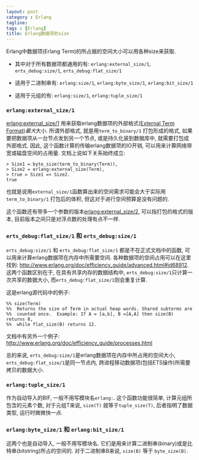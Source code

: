 ```yaml
---
layout: post
category : Erlang
tagline:
tags : [Erlang]
title: Erlang数据项的size
---
```


Erlang中数据项(Erlang Term)的所占据的空间大小可以用各种size来获取.

* 其中对于所有数据项都通用的有: `erlang:external_size/1`, `erts_debug:size/1`, `erts_debug:flat_size/1`

* 适用于二进制串有: `erlang:size/1`, `erlang:byte_size/1`, `erlang:bit_size/1`

* 适用于元组的有: `erlang:size/1`, `erlang:tuple_size/1`

### `erlang:external_size/1`

[erlang:external_size/1](http://erlang.org/doc/man/erlang.html#external_size-1) 用来获取erlang数据项的外部格式([External Term Format](http://erlang.org/doc/apps/erts/erl_ext_dist.html))*最大*大小. 所谓外部格式, 就是用`term_to_binary/1`
打包形成的格式, 如果要把数据项从一台节点发到另一个节点, 或是持久化装到数据库中,
就需要打包成外部格式. 因此, 这个函数计算的传输erlang数据项的IO开销, 可以用来计算网络带宽或磁盘空间的占用量. 文档上说如下关系始终成立:

    > Size1 = byte_size(term_to_binary(Term)),
    > Size2 = erlang:external_size(Term),
    > true = Size1 =< Size2.
    true

也就是说用`external_size/1`函数算出来的空间需求可能会大于实际用`term_to_binary/1`
打包后的体积, 但这对于进行空间预算是没有问题的.

这个函数还有带多一个参数的版本[erlang:external_size/2](http://erlang.org/doc/man/erlang.html#external_size-2), 可以指打包的格式的版本, 目前版本之间只是对浮点数的处理有点不一样.

### `erts_debug:flat_size/1` 和 `erts_debug:size/1`

`erts_debug:size/1` 和 `erts_debug:flat_size/1` 都是不在正式文档中的函数,
可以用来计算erlang数据项在内存中所需要空间. 各种数据项的空间占用可以在这里找到:
<http://www.erlang.org/doc/efficiency_guide/advanced.html#id68912>. 这两个函数区别在于,
在具有共享内存的数据结构中, `erts_debug:size/1`只计算一次共享的数据大小,
而`erts_debug:flat_size/1`则会重复计算.

这是erlang源代码中的例子:

    %% size(Term)
    %%  Returns the size of Term in actual heap words. Shared subterms are
    %%  counted once.  Example: If A = [a,b], B =[A,A] then size(B) returns 8,
    %%  while flat_size(B) returns 12.

文档中有另外一个例子: <http://www.erlang.org/doc/efficiency_guide/processes.html>

总的来说, `erts_debug:size/1`是erlang数据项在内存中所占用的空间大小,
`erts_debug:flat_size/1`是同一节点内, 跨进程移动数据项(包括ETS操作)所需要拷贝的数据大小.

### `erlang:tuple_size/1`

作为自动导入的BIF, 一般不用写模块名`erlang:`. 这个函数功能很简单,
计算元组所包含的元素个数, 对于元组T来说, `size(T)` 就等于`tuple_size(T)`,
后者指明了数据类型, 运行时微微快一点.

### `erlang:byte_size/1` 和 `erlang:bit_size/1`

这两个也是自动导入, 一般不用写模块名. 它们是用来计算二进制串(binary)或是比特串(bitstring)所占的空间的. 对于二进制串B来说, `size(B)` 等于 `byte_size(B)`.


